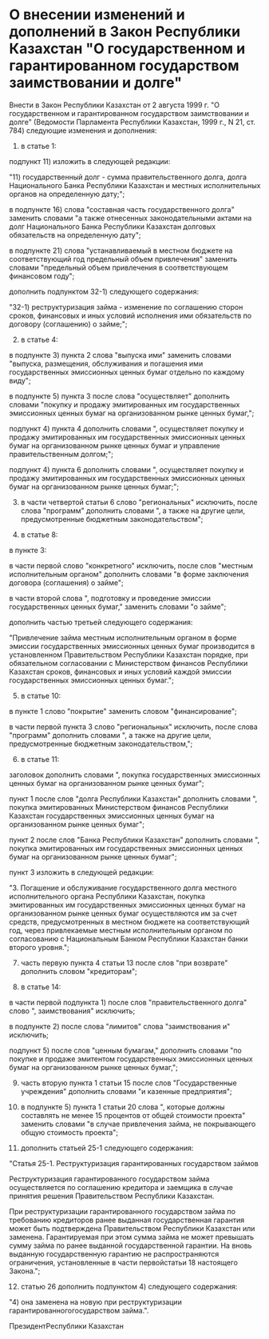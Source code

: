 # О внесении изменений и дополнений в Закон Республики Казахстан "О государственном и гарантированном государством заимствовании и долге"

Внести в Закон Республики Казахстан от 2 августа 1999 г. "О государственном и гарантированном государством заимствовании и долге" (Ведомости Парламента Республики Казахстан, 1999 г., N 21, ст. 784) следующие изменения и дополнения:

1) в статье 1:

подпункт 11) изложить в следующей редакции:

"11) государственный долг - сумма правительственного долга, долга Национального Банка Республики Казахстан и местных исполнительных органов на определенную дату;";

в подпункте 16) слова "составная часть государственного долга" заменить словами "а также отнесенных законодательными актами на долг Национального Банка Республики Казахстан долговых обязательств на определенную дату";

в подпункте 21) слова "устанавливаемый в местном бюджете на соответствующий год предельный объем привлечения" заменить словами "предельный объем привлечения в соответствующем финансовом году";

дополнить подпунктом 32-1) следующего содержания:

"32-1) реструктуризация займа - изменение по соглашению сторон сроков, финансовых и иных условий исполнения ими обязательств по договору (соглашению) о займе;";

2) в статье 4:

в подпункте 3) пункта 2 слова "выпуска ими" заменить словами "выпуска, размещения, обслуживания и погашения ими государственных эмиссионных ценных бумаг отдельно по каждому виду";

в подпункте 5) пункта 3 после слова "осуществляет" дополнить словами "покупку и продажу эмитированных им государственных эмиссионных ценных бумаг на организованном рынке ценных бумаг,";

подпункт 4) пункта 4 дополнить словами ", осуществляет покупку и продажу эмитированных им государственных эмиссионных ценных бумаг на организованном рынке ценных бумаг и управление правительственным долгом;";

подпункт 4) пункта 6 дополнить словами ", осуществляет покупку и продажу эмитированных им государственных эмиссионных ценных бумаг на организованном рынке ценных бумаг;";

3) в части четвертой статьи 6 слово "региональных" исключить, после слова "программ" дополнить словами ", а также на другие цели, предусмотренные бюджетным законодательством";

4) в статье 8:

в пункте 3:

в части первой слово "конкретного" исключить, после слов "местным исполнительным органом" дополнить словами "в форме заключения договора (соглашения) о займе";

в части второй слова ", подготовку и проведение эмиссии государственных ценных бумаг," заменить словами "о займе";

дополнить частью третьей следующего содержания:

"Привлечение займа местным исполнительным органом в форме эмиссии государственных эмиссионных ценных бумаг производится в установленном Правительством Республики Казахстан порядке, при обязательном согласовании с Министерством финансов Республики Казахстан сроков, финансовых и иных условий каждой эмиссии государственных эмиссионных ценных бумаг.";

5) в статье 10:

в пункте 1 слово "покрытие" заменить словом "финансирование";

в части первой пункта 3 слово "региональных" исключить, после слова "программ" дополнить словами ", а также на другие цели, предусмотренные бюджетным законодательством,";

6) в статье 11:

заголовок дополнить словами ", покупка государственных эмиссионных ценных бумаг на организованном рынке ценных бумаг";

пункт 1 после слов "долга Республики Казахстан" дополнить словами ", покупка эмитированных Министерством финансов Республики Казахстан государственных эмиссионных ценных бумаг на организованном рынке ценных бумаг";

пункт 2 после слов "Банка Республики Казахстан" дополнить словами ", покупка эмитированных им государственных эмиссионных ценных бумаг на организованном рынке ценных бумаг";

пункт 3 изложить в следующей редакции:

"3. Погашение и обслуживание государственного долга местного исполнительного органа Республики Казахстан, покупка эмитированных им государственных эмиссионных ценных бумаг на организованном рынке ценных бумаг осуществляются им за счет средств, предусмотренных в местном бюджете на соответствующий год, через привлекаемые местным исполнительным органом по согласованию с Национальным Банком Республики Казахстан банки второго уровня.";

7) часть первую пункта 4 статьи 13 после слов "при возврате" дополнить словом "кредиторам";

8) в статье 14:

в части первой подпункта 1) после слов "правительственного долга" слово ", заимствования" исключить;

в подпункте 2) после слова "лимитов" слова "заимствования и" исключить;

подпункт 5) после слов "ценным бумагам," дополнить словами "по покупке и продаже эмитентом государственных эмиссионных ценных бумаг на организованном рынке ценных бумаг,";

9) часть вторую пункта 1 статьи 15 после слов "Государственные учреждения" дополнить словами "и казенные предприятия";

10) в подпункте 5) пункта 1 статьи 20 слова ", которые должны составлять не менее 15 процентов от общей стоимости проекта" заменить словами "в случае привлечения займа, не покрывающего общую стоимость проекта";

11) дополнить статьей 25-1 следующего содержания:

"Статья 25-1. Реструктуризация гарантированных государством займов

Реструктуризация гарантированного государством займа осуществляется по соглашению кредитора и заемщика в случае принятия решения Правительством Республики Казахстан.

При реструктуризации гарантированного государством займа по требованию кредиторов ранее выданная государственная гарантия может быть подтверждена Правительством Республики Казахстан или заменена. Гарантируемая при этом сумма займа не может превышать сумму займа по ранее выданной государственной гарантии. На вновь выданную государственную гарантию не распространяются ограничения, установленные в части первойстатьи 18 настоящего Закона.";

12) статью 26 дополнить подпунктом 4) следующего содержания:

"4) она заменена на новую при реструктуризации гарантированногогосударством займа.".

ПрезидентРеспублики Казахстан


